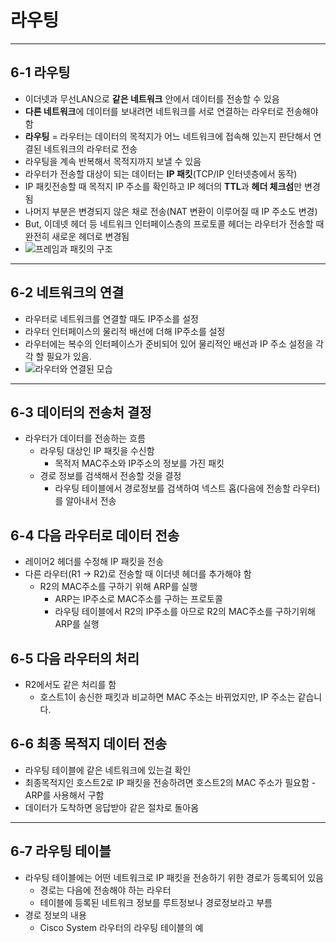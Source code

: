 # 라우팅

---

## 6-1 라우팅
- 이더넷과 무선LAN으로 **같은 네트워크** 안에서 데이터를 전송할 수 있음
- **다른 네트워크**에 데이터를 보내려면 네트워크를 서로 연결하는 라우터로 전송해야 함
- **라우팅** = 라우터는 데이터의 목적지가 어느 네트워크에 접속해 있는지 판단해서 연결된 네트워크의 라우터로 전송
- 라우팅을 계속 반복해서 목적지까지 보낼 수 있음
- 라우터가 전송할 대상이 되는 데이터는 **IP 패킷**(TCP/IP 인터넷층에서 동작)
- IP 패킷전송할 때 목적지 IP 주소를 확인하고 IP 헤더의 **TTL**과 **헤더 체크섬**만 변경됨
- 나머지 부분은 변경되지 않은 채로 전송(NAT 변환이 이루어질 때 IP 주소도 변경)
- But, 이데넷 헤더 등 네트워크 인터페이스층의 프로토콜 헤더는 라우터가 전송할 때 완전히 새로운 헤더로 변경됨
- ![프레임과 패킷의 구조](https://t1.daumcdn.net/cfile/tistory/1360E30F4AAF6DB710)

---

## 6-2 네트워크의 연결
- 라우터로 네트워크를 연결할 때도 IP주소를 설정
- 라우터 인터페이스의 물리적 배선에 더해 IP주소를 설정
- 라우터에는 복수의 인터페이스가 준비되어 있어 물리적인 배선과 IP 주소 설정을 각각 할 필요가 있음.
- ![라우터와 연결된 모습](https://lh3.googleusercontent.com/proxy/5LrrT1ciE_SCCyZYdo0ZAEdEmWbZxoStM0y8MNjmklT7L1l-ciIWQTR16MEii7_fRqWLGzDcZzWED3qCNMfppnntXHbXqWU)

---

## 6-3 데이터의 전송처 결정
- 라우터가 데이터를 전송하는 흐름
  - 라우팅 대상인 IP 패킷을 수신함
    - 목적저 MAC주소와 IP주소의 정보를 가진 패킷
  - 경로 정보를 검색해서 전송할 것을 결정
    - 라우팅 테이블에서 경로정보를 검색하여 넥스트 홉(다음에 전송할 라우터)를 알아내서 전송

## 6-4 다음 라우터로 데이터 전송
- 레이어2 헤더를 수정해 IP 패킷을 전송
- 다른 라우터(R1 -> R2)로 전송할 때 이더넷 헤더를 추가해야 함
  - R2의 MAC주소를 구하기 위해 ARP를 실행
    - ARP는 IP주소로 MAC주소를 구하는 프로토콜
    - 라우팅 테이블에서 R2의 IP주소를 아므로 R2의 MAC주소를 구하기위해 ARP를 실행

## 6-5 다음 라우터의 처리
- R2에서도 같은 처리를 함
  - 호스트1이 송신한 패킷과 비교하면 MAC 주소는 바뀌었지만, IP 주소는 같습니다.

## 6-6 최종 목적지 데이터 전송
- 라우팅 테이블에 같은 네트워크에 있는걸 확인
- 최종목적지인 호스트2로 IP 패킷을 전송하려면 호스트2의 MAC 주소가 필요함 - ARP를 사용해서 구함
- 데이터가 도착하면 응답받아 같은 절차로 돌아옴

---

## 6-7 라우팅 테이블
- 라우팅 테이블에는 어떤 네트워크로 IP 패킷을 전송하기 위한 경로가 등록되어 있음
  - 경로는 다음에 전송해야 하는 라우터
  - 테이블에 등록된 네트워크 정보를 루트정보나 경로정보라고 부름
- 경로 정보의 내용
  - Cisco System 라우터의 라우팅 테이블의 예

